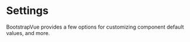# Settings

<div class="lead mb-5">

BootstrapVue provides a few options for customizing component default values, and more.

</div>

<script setup lang="ts">

</script>
